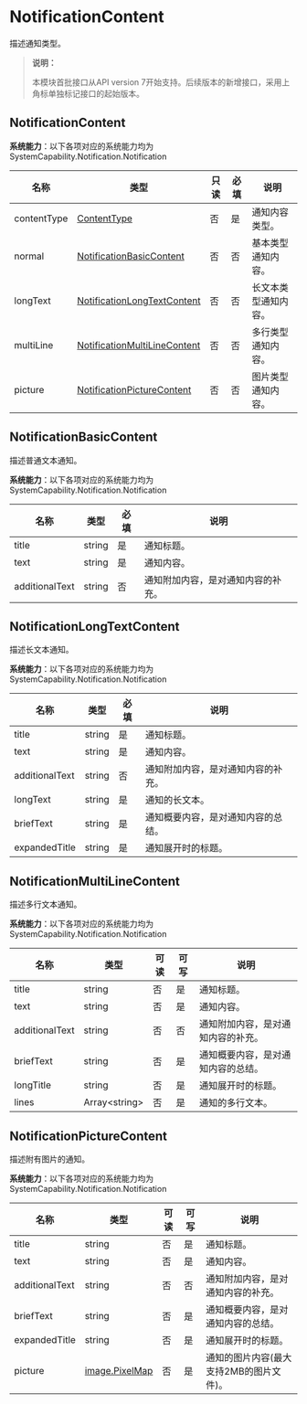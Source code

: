 # NotificationContent

描述通知类型。

> **说明：**
>
> 本模块首批接口从API version 7开始支持。后续版本的新增接口，采用上角标单独标记接口的起始版本。

## NotificationContent

**系统能力**：以下各项对应的系统能力均为SystemCapability.Notification.Notification

| 名称        | 类型                                                         | 只读 | 必填 | 说明               |
| ----------- | ------------------------------------------------------------ | ---- | --- | ------------------ |
| contentType | [ContentType](./js-apis-notificationManager.md#contenttype)  | 否  | 是  | 通知内容类型。       |
| normal      | [NotificationBasicContent](#notificationbasiccontent)        | 否  | 否  | 基本类型通知内容。   |
| longText    | [NotificationLongTextContent](#notificationlongtextcontent)  | 否  | 否  | 长文本类型通知内容。 |
| multiLine   | [NotificationMultiLineContent](#notificationmultilinecontent) | 否  | 否  | 多行类型通知内容。   |
| picture     | [NotificationPictureContent](#notificationpicturecontent)    | 否  | 否  | 图片类型通知内容。   |

## NotificationBasicContent

描述普通文本通知。

**系统能力**：以下各项对应的系统能力均为SystemCapability.Notification.Notification

| 名称           | 类型   | 必填 | 说明                               |
| -------------- | ------ | ---- | ---------------------------------- |
| title          | string | 是   | 通知标题。                         |
| text           | string | 是   | 通知内容。                         |
| additionalText | string | 否   | 通知附加内容，是对通知内容的补充。 |


## NotificationLongTextContent

描述长文本通知。

**系统能力**：以下各项对应的系统能力均为SystemCapability.Notification.Notification

| 名称           | 类型   | 必填 | 说明                             |
| -------------- | ------ | --- | -------------------------------- |
| title          | string | 是  | 通知标题。                         |
| text           | string | 是  | 通知内容。                         |
| additionalText | string | 否  | 通知附加内容，是对通知内容的补充。   |
| longText       | string | 是  | 通知的长文本。                     |
| briefText      | string | 是  | 通知概要内容，是对通知内容的总结。   |
| expandedTitle  | string | 是  | 通知展开时的标题。                 |


## NotificationMultiLineContent

描述多行文本通知。

**系统能力**：以下各项对应的系统能力均为SystemCapability.Notification.Notification

| 名称           | 类型            | 可读 | 可写 | 说明                             |
| -------------- | --------------- | --- | --- | -------------------------------- |
| title          | string          | 否  | 是  | 通知标题。                         |
| text           | string          | 否  | 是  | 通知内容。                         |
| additionalText | string          | 否  | 否  | 通知附加内容，是对通知内容的补充。 |
| briefText      | string          | 否  | 是  | 通知概要内容，是对通知内容的总结。 |
| longTitle      | string          | 否  | 是  | 通知展开时的标题。                 |
| lines          | Array\<string\> | 否  | 是  | 通知的多行文本。                   |


## NotificationPictureContent

描述附有图片的通知。

**系统能力**：以下各项对应的系统能力均为SystemCapability.Notification.Notification

| 名称           | 类型           | 可读 | 可写 | 说明          |
| -------------- | -------------- | ---- | --- |-------------|
| title          | string         | 否  | 是  | 通知标题。       |
| text           | string         | 否  | 是  | 通知内容。       |
| additionalText | string         | 否  | 否  | 通知附加内容，是对通知内容的补充。 |
| briefText      | string         | 否  | 是  | 通知概要内容，是对通知内容的总结。 |
| expandedTitle  | string         | 否  | 是  | 通知展开时的标题。   |
| picture        | [image.PixelMap](js-apis-image.md#pixelmap7) | 否  | 是  | 通知的图片内容(最大支持2MB的图片文件)。  |
